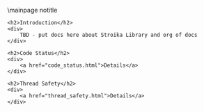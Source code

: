 \mainpage notitle

	<h2>Introduction</h2>
	<div>
		TBD - put docs here about Stroika Library and org of docs
	</div>

	<h2>Code Status</h2>
	<div>
		<a href="code_status.html">Details</a>
	</div>

	<h2>Thread Safety</h2>
	<div>
		<a href="thread_safety.html">Details</a>
	</div>
